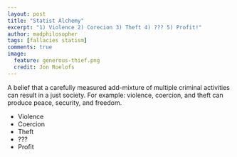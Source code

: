 ```yaml
---
layout: post
title: "Statist Alchemy"
excerpt: "1) Violence 2) Corecion 3) Theft 4) ??? 5) Profit!"
author: madphilosopher
tags: [fallacies statism]
comments: true
image:
  feature: generous-thief.png
  credit: Jon Roelofs
---
```


A belief that a carefully measured add-mixture of multiple criminal activities can result in a just society.  For example: violence, coercion, and theft can produce peace, security, and freedom.

* Violence
* Coercion
* Theft
* ???
* Profit
